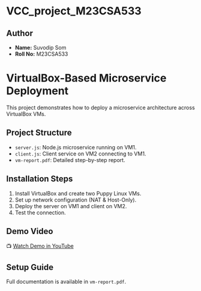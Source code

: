 # VCC_project_M23CSA533

## **Author**
- **Name:** Suvodip Som
- **Roll No:** M23CSA533


# VirtualBox-Based Microservice Deployment

This project demonstrates how to deploy a microservice architecture across VirtualBox VMs.

## **Project Structure**
- `server.js`: Node.js microservice running on VM1.
- `client.js`: Client service on VM2 connecting to VM1.
- `vm-report.pdf`: Detailed step-by-step report.

## **Installation Steps**
1. Install VirtualBox and create two Puppy Linux VMs.
2. Set up network configuration (NAT & Host-Only).
3. Deploy the server on VM1 and client on VM2.
4. Test the connection.

## **Demo Video**
📺 [Watch Demo in YouTube]([https://www.youtube.com/watch?v=flOZtjLqVSc])

## **Setup Guide**
Full documentation is available in `vm-report.pdf`.


